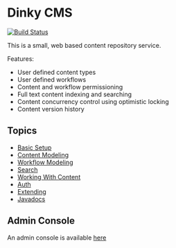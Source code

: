 # Dinky CMS

[![Build Status](https://travis-ci.org/schicwp/dinky-cms.svg?branch=master)](https://travis-ci.org/schicwp/dinky-cms)

This is a small, web based content repository service.

Features:
 - User defined content types
 - User defined workflows
 - Content and workflow permissioning
 - Full text content indexing and searching
 - Content concurrency control using optimistic locking
 - Content version history

## Topics
 
* [Basic Setup](doc/OVERVIEW.md)
* [Content Modeling](doc/CONTENT.md)
* [Workflow Modeling](doc/WORKFLOW.md)
* [Search](doc/SEARCH.md)
* [Working With Content](doc/CONTENT-API.md)
* [Auth](doc/AUTH.md)
* [Extending](doc/EXTENDING.md)
* [Javadocs](javadocs/)

## Admin Console

An admin console is available [here](https://schicwp.github.io/dinky-admin/)
